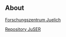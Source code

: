 ## About

[Forschungszentrum Juelich](http://www.fz-juelich.de)

[Repository JuSER](https://juser.fz-juelich.de/)